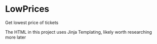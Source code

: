 # LowPrices
Get lowest price of tickets


The HTML in this project uses Jinja Templating, likely worth researching more later